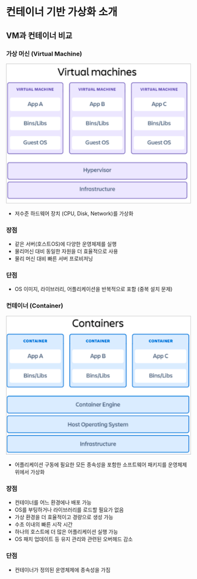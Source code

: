 # 컨테이너 기반 가상화 소개

## VM과 컨테이너 비교

### 가상 머신 (Virtual Machine)

![images/virtualization_based_on_container/1.png](images/virtualization_based_on_container/1.png)

- 저수준 하드웨어 장치 (CPU, Disk, Network)를 가상화

### 장점

- 같은 서버(호스트OS)에 다양한 운영체제를 실행
- 물리머신 대비 동일한 자원을 더 효율적으로 사용
- 물리 머신 대비 빠른 서버 프로비저닝

### 단점

- OS 이미지, 라이브러리, 어플리케이션을 반복적으로 포함 (중복 설치 문제)

### 컨테이너 (Container)

![images/virtualization_based_on_container/2.png](images/virtualization_based_on_container/2.png)

- 어플리케이션 구동에 필요한 모든 종속성을 포함한 소프트웨어 패키지를 운영체제 위에서 가상화

### 장점

- 컨테이너를 어느 환경에나 배포 가능
- OS를 부팅하거나 라이브러리를 로드할 필요가 없음
- 가상 환경을 더 효율적이고 경량으로 생성 가능
- 수초 이내의 빠른 시작 시간
- 하나의 호스트에 더 많은 어플리케이션 실행 가능
- OS 패치 업데이트 등 유지 관리와 관련된 오버헤드 감소

### 단점

- 컨테이너가 정의된 운영체제에 종속성을 가짐
